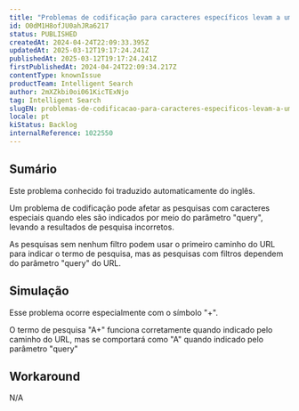 ```yaml
---
title: "Problemas de codificação para caracteres específicos levam a uma pesquisa inesperada de produtos"
id: O0dM1H8ofJU0ahJRa6217
status: PUBLISHED
createdAt: 2024-04-24T22:09:33.395Z
updatedAt: 2025-03-12T19:17:24.241Z
publishedAt: 2025-03-12T19:17:24.241Z
firstPublishedAt: 2024-04-24T22:09:34.217Z
contentType: knownIssue
productTeam: Intelligent Search
author: 2mXZkbi0oi061KicTExNjo
tag: Intelligent Search
slugEN: problemas-de-codificacao-para-caracteres-especificos-levam-a-uma-pesquisa-inesperada-de-produtos
locale: pt
kiStatus: Backlog
internalReference: 1022550
---
```


## Sumário

<div class="alert alert-info">
  <p>Este problema conhecido foi traduzido automaticamente do inglês.</p>
</div>


Um problema de codificação pode afetar as pesquisas com caracteres especiais quando eles são indicados por meio do parâmetro "query", levando a resultados de pesquisa incorretos.

As pesquisas sem nenhum filtro podem usar o primeiro caminho do URL para indicar o termo de pesquisa, mas as pesquisas com filtros dependem do parâmetro "query" do URL.

## Simulação


Esse problema ocorre especialmente com o símbolo "+".

O termo de pesquisa "A+" funciona corretamente quando indicado pelo caminho do URL, mas se comportará como "A" quando indicado pelo parâmetro "query"

## Workaround


N/A





